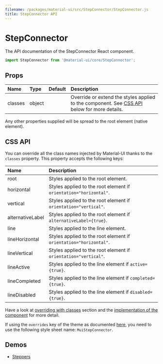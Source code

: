 ```yaml
---
filename: /packages/material-ui/src/StepConnector/StepConnector.js
title: StepConnector API
---
```


<!--- This documentation is automatically generated, do not try to edit it. -->

# StepConnector

<p class="description">The API documentation of the StepConnector React component.</p>

```js
import StepConnector from '@material-ui/core/StepConnector';
```



## Props

| Name | Type | Default | Description |
|:-----|:-----|:--------|:------------|
| <span class="prop-name">classes</span> | <span class="prop-type">object |   | Override or extend the styles applied to the component. See [CSS API](#css-api) below for more details. |

Any other properties supplied will be spread to the root element (native element).

## CSS API

You can override all the class names injected by Material-UI thanks to the `classes` property.
This property accepts the following keys:


| Name | Description |
|:-----|:------------|
| <span class="prop-name">root</span> | Styles applied to the root element.
| <span class="prop-name">horizontal</span> | Styles applied to the root element if `orientation="horizontal"`.
| <span class="prop-name">vertical</span> | Styles applied to the root element if `orientation="vertical"`.
| <span class="prop-name">alternativeLabel</span> | Styles applied to the root element if `alternativeLabel={true}`.
| <span class="prop-name">line</span> | Styles applied to the line element.
| <span class="prop-name">lineHorizontal</span> | Styles applied to the root element if `orientation="horizontal"`.
| <span class="prop-name">lineVertical</span> | Styles applied to the root element if `orientation="vertical"`.
| <span class="prop-name">lineActive</span> | Styles applied to the line element if `active={true}`.
| <span class="prop-name">lineCompleted</span> | Styles applied to the line element if `completed={true}`.
| <span class="prop-name">lineDisabled</span> | Styles applied to the line element if `disabled={true}`.

Have a look at [overriding with classes](/customization/overrides#overriding-with-classes) section
and the [implementation of the component](https://github.com/mui-org/material-ui/tree/master/packages/material-ui/src/StepConnector/StepConnector.js)
for more detail.

If using the `overrides` key of the theme as documented
[here](/customization/themes#customizing-all-instances-of-a-component-type),
you need to use the following style sheet name: `MuiStepConnector`.

## Demos

- [Steppers](/demos/steppers)

